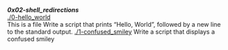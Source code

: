 ***0x02-shell_redirections***  
[./0-hello_world](./0-hello_world)  
This is a file Write a script that prints “Hello, World”, followed by a new line to the standard output. 
[./1-confused_smiley](./1-confused_smiley) Write a script that displays a confused smiley 
